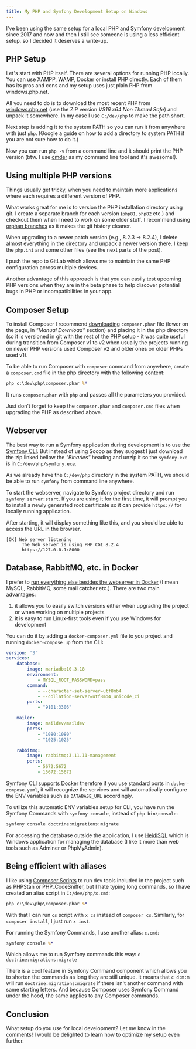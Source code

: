 ```yaml
---
title: My PHP and Symfony Development Setup on Windows
---
```


I've been using the same setup for a local PHP and Symfony development since 2017 and now and then I still see someone is using a less efficient setup, so I decided it deserves a write-up.

## PHP Setup
Let's start with PHP itself. There are several options for running PHP locally. You can use XAMPP, WAMP, Docker or install PHP directly. Each of them has its pros and cons and my setup uses just plain PHP from windows.php.net.

All you need to do is to download the most recent PHP from [windows.php.net](https://windows.php.net/download/)  (use the ZIP version _VS16 x64 Non Thread Safe_) and unpack it somewhere. In my case I use `C:/dev/php` to make the path short.

Next step is adding it to the system PATH so you can run it from anywhere with just `php`. (Google a guide on how to add a directory to system PATH if you are not sure how to do it.)

Now you can run `php -v` from a command line and it should print the PHP version (btw. I use [cmder](https://cmder.app/) as my command line tool and it's awesome!).

## Using multiple PHP versions
Things usually get tricky, when you need to maintain more applications where each requires a different version of PHP.

What works great for me is to version the PHP installation directory using git. I create a separate branch for each version (`php81`, `php82` etc.) and checkout them when I need to work on some older stuff. I recommend using [orphan branches](https://git-scm.com/docs/git-checkout#Documentation/git-checkout.txt---orphanltnew-branchgt) as it makes the git history cleaner.

When upgrading to a newer patch version (e.g., 8.2.3 &rarr; 8.2.4), I delete almost everything in the directory and unpack a newer version there. I keep the `php.ini` and some other files (see the next parts of the post).

I push the repo to GitLab which allows me to maintain the same PHP configuration across multiple devices.

Another advantage of this approach is that you can easily test upcoming PHP versions when they are in the beta phase to help discover potential bugs in PHP or incompatibilities in your app.

## Composer Setup
To install Composer I recommend [downloading](https://getcomposer.org/download/) `composer.phar` file (lower on the page, in _"Manual Download"_ section) and placing it in the php directory (so it is versioned in git with the rest of the PHP setup - it was quite useful during transition from Composer v1 to v2 when usually the projects running on newer PHP versions used Composer v2 and older ones on older PHPs used v1).

To be able to run Composer with `composer` command from anywhere, create a `composer.cmd` file in the php directory with the following content:
```cmd
php c:\dev\php\composer.phar %*
```

It runs `composer.phar` with `php` and passes all the parameters you provided.

Just don't forget to keep the `composer.phar` and `composer.cmd` files when upgrading the PHP as described above.

## Webserver
The best way to run a Symfony application during development is to use the [Symfony CLI](https://symfony.com/download). But instead of using Scoop as they suggest I just download the zip linked bellow the _"Binaries"_ heading and unzip it so the `symfony.exe` is in `C:/dev/php/symfony.exe`.

As we already have the `C:/dev/php` directory in the system PATH, we should be able to run `symfony` from command line anywhere.

To start the webserver, navigate to Symfony project directory and run `symfony server:start`. If you are using it for the first time, it will prompt you to install a newly generated root certificate so it can provide `https://` for locally running application.

After starting, it will display something like this, and you should be able to access the URL in the browser.
```
[OK] Web server listening
      The Web server is using PHP CGI 8.2.4
      https://127.0.0.1:8000
```

## Database, RabbitMQ, etc. in Docker
I prefer to [run everything else besides the webserver in Docker](/jak-zacit-s-dockerem-od-zavislosti/) (I mean MySQL, RabbitMQ, some mail catcher etc.). There are two main advantages:
1. it allows you to easily switch versions either when upgrading the project or when working on multiple projects
2. it is easy to run Linux-first tools even if you use Windows for development

You can do it by adding a `docker-composer.yml` file to you project and running `docker-compose up` from the CLI:

```yaml
version: '3'
services:
    database:
        image: mariadb:10.3.18
        environment:
            - MYSQL_ROOT_PASSWORD=pass
        command:
            - --character-set-server=utf8mb4
            - --collation-server=utf8mb4_unicode_ci
        ports:
            - "9101:3306"

    mailer:
        image: maildev/maildev
        ports:
            - "1080:1080"
            - "1025:1025"

    rabbitmq:
        image: rabbitmq:3.11.11-management
        ports:
            - 5672:5672
            - 15672:15672
```

Symfony CLI [supports Docker](https://symfony.com/doc/current/setup/symfony_server.html#docker-integration) therefore if you use standard ports in `docker-compose.yaml`, it will recognize the services and will automatically configure the ENV variables such as `DATABASE_URL` accordingly.

To utilize this automatic ENV variables setup for CLI, you have run the Symfony Commands with `symfony console`, instead of `php bin\console`:
```cmd
symfony console doctrine:migrations:migrate
```

For accessing the database outside the application, I use [HeidiSQL](https://www.heidisql.com/) which is Windows application for managing the database (I like it more than web tools such as Adminer or PhpMyAdmin).

## Being efficient with aliases
I like using [Composer Scripts](https://blog.martinhujer.cz/have-you-tried-composer-scripts/) to run dev tools included in the project such as PHPStan or PHP_CodeSniffer, but I hate typing long commands, so I have created an alias script in `C:/dev/php/x.cmd`:
```cmd
php c:\dev\php\composer.phar %*
```

With that I can run `cs` script with `x cs` instead of `composer cs`. Similarly, for `composer install`, I just run `x inst`.

For running the Symfony Commands, I use another alias: `c.cmd`:
```cmd
symfony console %*
```

Which allows me to run Symfony commands this way: `c doctrine:migrations:migrate`

There is a cool feature in Symfony Command component which allows you to shorten the commands as long they are still unique. It means that `c d:m:m` will run `doctrine:migrations:migrate` if there isn't another command with same starting letters. And because Composer uses Symfony Command under the hood, the same applies to any Composer commands.

## Conclusion

What setup do you use for local development? Let me know in the comments! I would be delighted to learn how to optimize my setup even further.

